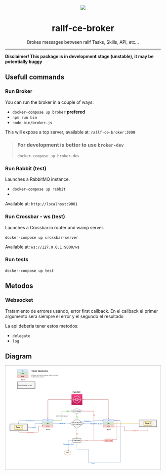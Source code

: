 <!-- Docs links -->
<p align="center">
  <a href="http://rallf.com">
    <img src="https://avatars2.githubusercontent.com/u/24513128?s=200&v=4" height="100">
  </a>
</p>
<h1 align="center">rallf-ce-broker</h1>

<div align="center">
  <p>Brokes messages between rallf Tasks, Skills, API, etc...</p>
</div>

****

**Disclaimer! This package is in development stage (unstable), it may be potentially buggy**


## Usefull commands
### Run Broker
You can run the broker in a couple of ways:
* `docker-compose up broker` **prefered**
* `npm run bin`  
* `node bin/broker.js`  


This will expose a tcp server, available at: `rallf-ce-broker:3000`

> ### For development is better to use `broker-dev`
> `docker-compose up broker-dev`

### Run Rabbit (test)
Launches a RabbitMQ instance.

* `docker-compose up rabbit`
* 
Available at: `http://localhost:9001`


### Run Crossbar - ws (test)
Launches a Crossbar.io router and wamp server.

`docker-compose up crossbar-server`

Available at: `ws://127.0.0.1:9000/ws`

### Run tests
`docker-compose up test`

## Metodos
### Websocket 
Tratamiento de errores usando, error first callback.
En el callback el primer argumento sera siempre el error y el segundo el resultado

La api deberia tener estos metodos:
* `delegate`
* `log`


## Diagram
![](./rallf-broker.png)

